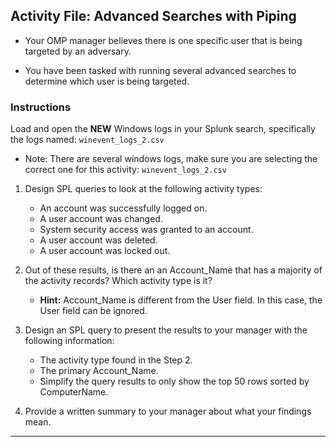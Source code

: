 ## Activity File: Advanced Searches with Piping

- Your OMP manager believes there is one specific user that is being targeted by an adversary.

- You have been tasked with running several advanced searches to determine which user is being targeted.


### Instructions

Load and open the **NEW** Windows logs in your Splunk search, specifically the logs named: `winevent_logs_2.csv`
  - Note: There are several windows logs, make sure you are selecting the correct one for this activity: `winevent_logs_2.csv`

1. Design SPL queries to look at the following activity types:

    - An account was successfully logged on.
    - A user account was changed.
    - System security access was granted to an account.
    - A user account was deleted.
    - A user account was locked out.

2. Out of these results, is there an an Account_Name that has a majority of the activity records? Which activity type is it?
	
    - **Hint:** Account_Name is different from the User field. In this case, the User field can be ignored.

3. Design an SPL query to present the results to your manager with the following information:

    -  The activity type found in the Step 2.
    -  The primary Account_Name.
    -  Simplify the query results to only show the top 50 rows sorted by ComputerName.
  
4. Provide a written summary to your manager about what your findings mean.

---

